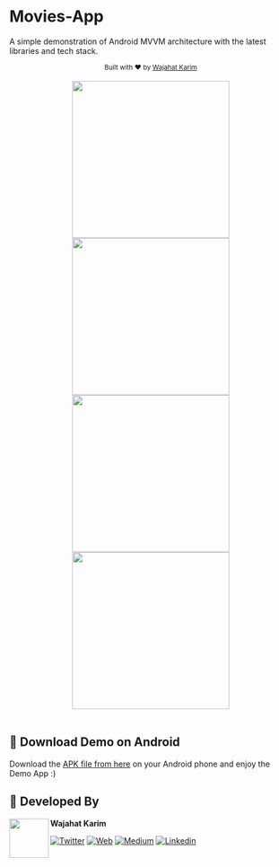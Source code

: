 # Movies-App

A simple demonstration of Android MVVM architecture with the latest libraries and tech stack.

<div align="center">
  <sub>Built with ❤︎ by
  <a href="https://twitter.com/WajahatKarim">Wajahat Karim</a>
</div>
<br/>

<div align="center">
  <img src="https://github.com/wajahatkarim3/Movies-App/blob/main/Screenshots/MoviesList-Light.png" width="280px" />  <img src="https://github.com/wajahatkarim3/Movies-App/blob/main/Screenshots/MovieDetails-Light.png" width="280px" /><br> 
  <img src="https://github.com/wajahatkarim3/Movies-App/blob/main/Screenshots/MoviesList-Dark.png" width="280px" />  <img src="https://github.com/wajahatkarim3/Movies-App/blob/main/Screenshots/MovieDetails-Dark.png" width="280px" />
</div>
        
<br/>

## 📱 Download Demo on Android
Download the [APK file from here](https://github.com/wajahatkarim3/Movies-App/blob/main/MoviesApp.apk?raw=true) on your Android phone and enjoy the Demo App :)

## 👨 Developed By

<a href="https://twitter.com/WajahatKarim" target="_blank">
  <img src="https://avatars1.githubusercontent.com/u/8867121?s=460&v=4" width="70" align="left">
</a>

**Wajahat Karim**

[![Twitter](https://img.shields.io/badge/-twitter-grey?logo=twitter)](https://twitter.com/WajahatKarim)
[![Web](https://img.shields.io/badge/-web-grey?logo=appveyor)](https://wajahatkarim.com/)
[![Medium](https://img.shields.io/badge/-medium-grey?logo=medium)](https://medium.com/@wajahatkarim3)
[![Linkedin](https://img.shields.io/badge/-linkedin-grey?logo=linkedin)](https://www.linkedin.com/in/wajahatkarim/)
